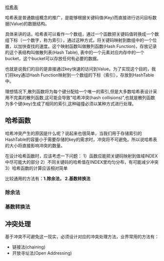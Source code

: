 [哈希表](https://github.com/trekhleb/javascript-algorithms/blob/master/src/data-structures/hash-table/README.zh-CN.md)



哈希表是普通数组概念的推广，是能够根据关键码值(Key)而直接进行访问目标数据(Value)的数据结构。

具体来讲的话，哈希表可以看作一个数组，通过一个函数把关键码值转换成一个数组下标（一个数字，称为索引），通过这种方式，将关键码映射到数组中的一个位置，以加快查找的速度。这个映射函数叫做散列函数(Hash Function)，存放记录的这个表结构叫做散列表(Hash Table), 表中的一个元素对应内存中的一个bucket，这个bucket可以存放任何有必要的数据。 

也就是说我们的目的是直接通过key快速的访问到Value。为了实现这个目的，我们将key通过Hash Function映射到一个数组的下标（索引），存放到HashTable中。

理想情况下,散列函数将为每个键分配给一个唯一的索引,但是大多数哈希表设计采用不完美的散列函数,这可能会导致"哈希冲突(hash collisions)",也就是散列函数为多个键(key)生成了相同的索引,这种碰撞必须以某种方式进行处理。


## 哈希函数
哈希冲突产生的原因是什么呢？说起来也很简单，当我们用于存储索引的HashTable的容量小于需要存储的key的需求时，冲突将不可避免。所以说哈希表的大小将直接影响冲突的数量。

在设计哈希函数时，应该考虑一下问题：
1）函数应能把关键码映射到值域INDEX中尽可能大的部分
2）不同关键码的哈希值在INDEX里均匀分布，有可能减少冲突
3）哈希函数的计算应该相对简单

比较通用的方法有：**1.除余法， 2.基数转换法**

### 除余法

### 基数转换法


## 冲突处理
基于冲突不可避免这一现实，必须设计对应的冲突处理方法，业界常用的方法有：
- 链接法(chaining)
- 开放寻址法(Open Addressing)











